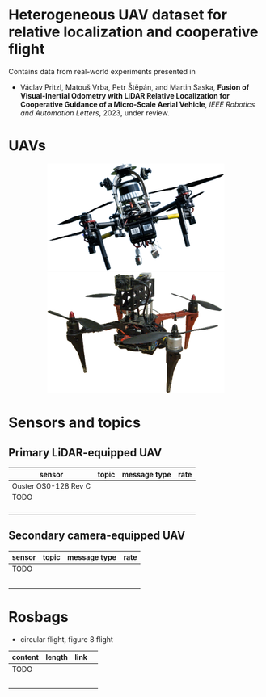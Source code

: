 # Heterogeneous UAV dataset for relative localization and cooperative flight

Contains data from real-world experiments presented in

 * Václav Pritzl, Matouš Vrba, Petr Štěpán, and Martin Saska, **Fusion of Visual-Inertial Odometry with LiDAR Relative Localization for Cooperative Guidance of a Micro-Scale Aerial Vehicle**, *IEEE Robotics and Automation Letters*, 2023, under review.



# UAVs

<p align="center">
  <img src=".fig/x500_smaller.png" width="350" title="X500 with Ouster LiDAR">
  <img src=".fig/vio_drona.png" width="350" title="F330 VIO drone">
</p>



# Sensors and topics
## Primary LiDAR-equipped UAV
| sensor               | topic | message type | rate |
|----------------------|-------|--------------|------|
| Ouster OS0-128 Rev C |       |              |      |
| TODO                 |       |              |      |
|                      |       |              |      |
|                      |       |              |      |
|                      |       |              |      |
|                      |       |              |      |

## Secondary camera-equipped UAV
| sensor | topic | message type | rate |
|--------|-------|--------------|------|
| TODO   |       |              |      |
|        |       |              |      |
|        |       |              |      |
|        |       |              |      |
|        |       |              |      |
|        |       |              |      |


# Rosbags
- circular flight, figure 8 flight

| content | length | link |   |
|---------|--------|------|---|
| TODO    |        |      |   |
|         |        |      |   |
|         |        |      |   |
|         |        |      |   |
|         |        |      |   |
|         |        |      |   |

